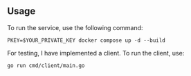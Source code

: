 ## Usage

To run the service, use the following command:

`
PKEY=$YOUR_PRIVATE_KEY docker compose up -d --build
`

For testing, I have implemented a client. To run the client, use:

`
go run cmd/client/main.go
`
